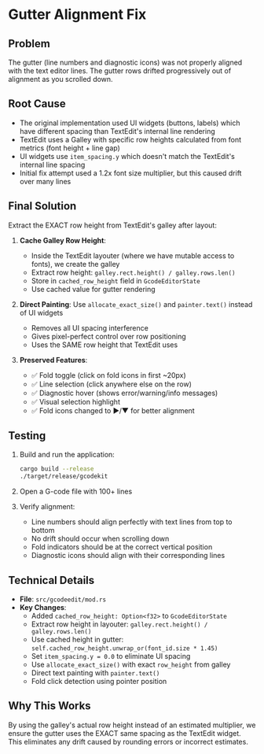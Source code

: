 # Gutter Alignment Fix

## Problem
The gutter (line numbers and diagnostic icons) was not properly aligned with the text editor lines. The gutter rows drifted progressively out of alignment as you scrolled down.

## Root Cause
- The original implementation used UI widgets (buttons, labels) which have different spacing than TextEdit's internal line rendering
- TextEdit uses a Galley with specific row heights calculated from font metrics (font height + line gap)
- UI widgets use `item_spacing.y` which doesn't match the TextEdit's internal line spacing
- Initial fix attempt used a 1.2x font size multiplier, but this caused drift over many lines

## Final Solution
Extract the EXACT row height from TextEdit's galley after layout:

1. **Cache Galley Row Height**: 
   - Inside the TextEdit layouter (where we have mutable access to fonts), we create the galley
   - Extract row height: `galley.rect.height() / galley.rows.len()`
   - Store in `cached_row_height` field in `GcodeEditorState`
   - Use cached value for gutter rendering

2. **Direct Painting**: Use `allocate_exact_size()` and `painter.text()` instead of UI widgets
   - Removes all UI spacing interference  
   - Gives pixel-perfect control over row positioning
   - Uses the SAME row height that TextEdit uses

3. **Preserved Features**:
   - ✅ Fold toggle (click on fold icons in first ~20px)
   - ✅ Line selection (click anywhere else on the row)
   - ✅ Diagnostic hover (shows error/warning/info messages)
   - ✅ Visual selection highlight
   - ✅ Fold icons changed to ▶/▼ for better alignment

## Testing
1. Build and run the application:
   ```bash
   cargo build --release
   ./target/release/gcodekit
   ```

2. Open a G-code file with 100+ lines

3. Verify alignment:
   - Line numbers should align perfectly with text lines from top to bottom
   - No drift should occur when scrolling down
   - Fold indicators should be at the correct vertical position
   - Diagnostic icons should align with their corresponding lines

## Technical Details
- **File**: `src/gcodeedit/mod.rs`
- **Key Changes**:
  - Added `cached_row_height: Option<f32>` to `GcodeEditorState`
  - Extract row height in layouter: `galley.rect.height() / galley.rows.len()`
  - Use cached height in gutter: `self.cached_row_height.unwrap_or(font_id.size * 1.45)`
  - Set `item_spacing.y = 0.0` to eliminate UI spacing
  - Use `allocate_exact_size()` with exact `row_height` from galley
  - Direct text painting with `painter.text()`
  - Fold click detection using pointer position

## Why This Works
By using the galley's actual row height instead of an estimated multiplier, we ensure the gutter uses the EXACT same spacing as the TextEdit widget. This eliminates any drift caused by rounding errors or incorrect estimates.
